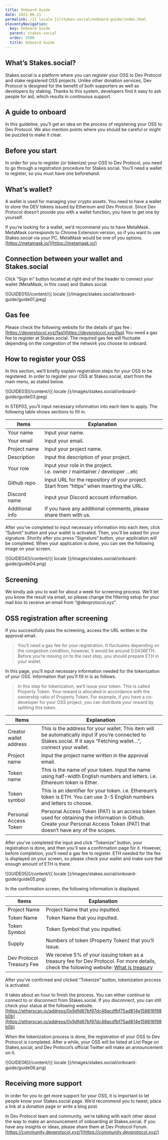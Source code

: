 ```yaml
---
title: Onboard Guide
date: 2021-06-21
permalink: /{{ locale }}/stakes-social/onboard-guide/index.html
eleventyNavigation:
  key: Onboard Guide
  parent: stakes-social
  order: 2500
  title: Onboard Guide
---
```


## What’s Stakes.social?

Stakes.social is a platform where you can register your OSS to Dev Protocol and stake registered OSS projects. Unlike other donation services, Dev Protocol is designed for the benefit of both supporters as well as developers by staking. Thanks to this system, developers find it easy to ask people for aid, which results in continuous support.

## A guide to onboard

In this guideline, you’ll get an idea on the process of registering your OSS to Dev Protocol. We also mention points where you should be careful or might be puzzled to make it clear.

## Before you start

In order for you to register (or tokenize) your OSS to Dev Protocol, you need to go through a registration procedure for Stakes.social. You’ll need a wallet to register, so you must have one beforehand.

## What’s wallet?

A wallet is used for managing your crypto assets. You need to have a wallet to store the DEV tokens issued by Ethereum and Dev Protocol. Since Dev Protocol doesn’t provide you with a wallet function, you have to get one by yourself.

If you’re looking for a wallet, we’d recommend you to have MetaMask.
MetaMask corresponds to Chrome Extension version, so if you want to use Stakes.social via your PC, MetaMask would be one of you options.
[https://metamask.io/](https://metamask.io/)

## Connection between your wallet and Stakes.social

Click “Sign in” button located at right end of the header to connect your wallet (MetaMask, in this case) and Stakes.social.

![GUIDE01](/content/{{ locale }}/images/stakes.social/onboard-guide/guide01.jpeg)

## Gas fee

Please check the following website for the details of gas fee : [https://devprotocol.xyz/faq](https://devprotocol.xyz/faq)
You need a gas fee to register at Stakes.social. The required gas fee will fluctuate depending on the congestion of the network you choose to onboard.

## How to register your OSS

In this section, we’ll briefly explain registration steps for your OSS to be registered.
In order to register your OSS at Stakes.social, start from the main menu, as stated below.

![GUIDE03](/content/{{ locale }}/images/stakes.social/onboard-guide/guide03.jpeg)

In STEP03, you’ll input necessary information into each item to apply. The following table shows sections to fill in.

| Items           | Explanation                                                                                 |
| --------------- | ------------------------------------------------------------------------------------------- |
| Your name       | Input your name.                                                                            |
| Your email      | Input your email.                                                                           |
| Project name    | Input your project name.                                                                    |
| Description     | Input the description of your project.                                                      |
| Your role       | Input your role in the project.<br>i.e. owner / maintainer / developer …etc                 |
| Github repo     | Input URL for the repository of your project.<br>Start from “https” when inserting the URL. |
| Discord name    | Input your Discord account information.                                                     |
| Additional info | If you have any additional comments, please share them with us.                             |

After you’ve completed to input necessary information into each item, click “Submit” button and your wallet is activated. Then, you’ll be asked for your signature.
Shortly after you press “Signature” button, your application will be completed. When your application is done, you can see the following image on your screen.

![GUIDE04](/content/{{ locale }}/images/stakes.social/onboard-guide/guide04.png)

## Screening

We kindly ask you to wait for about a week for screening process. We’ll let you know the result via email, so please change the filtering setup for your mail box to receive an email from “@devprotocol.xyz”.

## OSS registration after screening

If you successfully pass the screening, access the URL written in the approval email.

> You’ll need a gas fee for your registration. It fluctuates depending on the congestion condition, however, it would be around 0.0436ETH. Before you’re moving on to the next step, you should prepare ETH in your wallet.

In this page, you’ll input necessary information needed for the tokenization of your OSS. Information that you’ll fill in is as follows.

> In this step for tokenization, we’ll issue your token. This is called Property Token. Your reward is allocated in accordance with the ownership ratio of Property Token.
> For example, if you have a co-developer for your OSS project, you can distribute your reward by splitting this token.

| Items                  | Explanation                                                                                                                                                               |
| ---------------------- | ------------------------------------------------------------------------------------------------------------------------------------------------------------------------- |
| Creator wallet address | This is the address for your wallet. This item will be automatically input if you’re connected to Stakes.social. If it says “Fetching wallet…”, connect your wallet.      |
| Project name           | Input the project name written in the approval email.                                                                                                                     |
| Token name             | This is the name of your token. Input the name using half-width English numbers and letters. i.e. Ethereum token is Ether.                                                |
| Token symbol           | This is an identifier for your token. i.e. Ethereum’s token is ETH. You can use 3-5 English numbers and letters to choose.                                                |
| Personal Access Token  | Personal Access Token (PAT) is an access token used for obtaining the information in Github. Create your Personal Access Token (PAT) that doesn’t have any of the scopes. |

After you’ve completed the input and click “Tokenize” button, your registration is done, and then you’ll see a confirmation page for it. However, before completion, you’ll need a gas fee to register. ETH needed for the fee is displayed on your screen, so please check your wallet and make sure that enough amount of ETH is there.

![GUIDE05](/content/{{ locale }}/images/stakes.social/onboard-guide/guide05.png)

In the confirmation screen, the following information is displayed.

| Items                     | Explanation                                                                                                                                                                                    |
| ------------------------- | ---------------------------------------------------------------------------------------------------------------------------------------------------------------------------------------------- |
| Project Name              | Project Name that you inputted.                                                                                                                                                                |
| Token Name                | Token Name that you inputted.                                                                                                                                                                  |
| Token Symbol              | Token Symbol that you inputted.                                                                                                                                                                |
| Supply                    | Numbers of token (Property Token) that you’ll issue.                                                                                                                                           |
| Dev Protocol Treasury Fee | We receive 5% of your issuing token as a treasury fee for Dev Protocol. For more details, check the following website: [What is treasury](https://initto.devprotocol.xyz/en/what-is-treasury/) |

After you’ve confirmed and clicked “Tokenize” button, tokenization process is activated.

It takes about an hour to finish the process. You can either continue to connect to or disconnect from Stakes.social. If you disconnect, you can still check your status at the following website.
[https://etherscan.io/address/0x9dfd67bf97dc48acdfbf75ad814e158816f98b0b](https://etherscan.io/address/0x9dfd67bf97dc48acdfbf75ad814e158816f98b0b)

When the tokenization process is done, the registration of your OSS to Dev Protocol is completed.
After a while, your OSS will be listed at List Page on Stakes,social, and Dev Protocol’s official Twitter will make an announcement on it.

![GUIDE06](/content/{{ locale }}/images/stakes.social/onboard-guide/guide06.png)

## Receiving more support

In order for you to get more support for your OSS, it is important to let people know your Stakes.social page. We’d recommend you to tweet, place a link at a donation page or write a blog post.

In Dev Protocol team and community, we’re talking with each other about the way to make an announcement of onboarding at Stakes.social. If you have any insights or ideas, please share them at Dev Protocol Forum.
[https://community.devprotocol.xyz/](https://community.devprotocol.xyz/)
